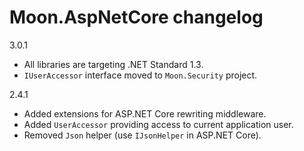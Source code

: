 # Moon.AspNetCore changelog

3.0.1

- All libraries are targeting .NET Standard 1.3.
- `IUserAccessor` interface moved to `Moon.Security` project.

2.4.1

- Added extensions for ASP.NET Core rewriting middleware.
- Added `UserAccessor` providing access to current application user.
- Removed `Json` helper (use `IJsonHelper` in ASP.NET Core).